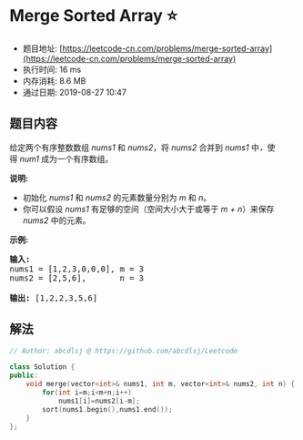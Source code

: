# Merge Sorted Array :star:
- 题目地址: [https://leetcode-cn.com/problems/merge-sorted-array](https://leetcode-cn.com/problems/merge-sorted-array)
- 执行时间: 16 ms 
- 内存消耗: 8.6 MB
- 通过日期: 2019-08-27 10:47

## 题目内容
<p>给定两个有序整数数组 <em>nums1 </em>和 <em>nums2</em>，将 <em>nums2 </em>合并到 <em>nums1 </em>中<em>，</em>使得 <em>num1 </em>成为一个有序数组。</p>

<p><strong>说明:</strong></p>

<ul>
	<li>初始化 <em>nums1</em> 和 <em>nums2</em> 的元素数量分别为 <em>m</em> 和 <em>n</em>。</li>
	<li>你可以假设 <em>nums1 </em>有足够的空间（空间大小大于或等于 <em>m + n</em>）来保存 <em>nums2</em> 中的元素。</li>
</ul>

<p><strong>示例:</strong></p>

<pre><strong>输入:</strong>
nums1 = [1,2,3,0,0,0], m = 3
nums2 = [2,5,6],       n = 3

<strong>输出:</strong> [1,2,2,3,5,6]</pre>


## 解法
```cpp
// Author: abcdlsj @ https://github.com/abcdlsj/Leetcode

class Solution {
public:
    void merge(vector<int>& nums1, int m, vector<int>& nums2, int n) {
        for(int i=m;i<m+n;i++)
            nums1[i]=nums2[i-m];
        sort(nums1.begin(),nums1.end());
    }
};

```